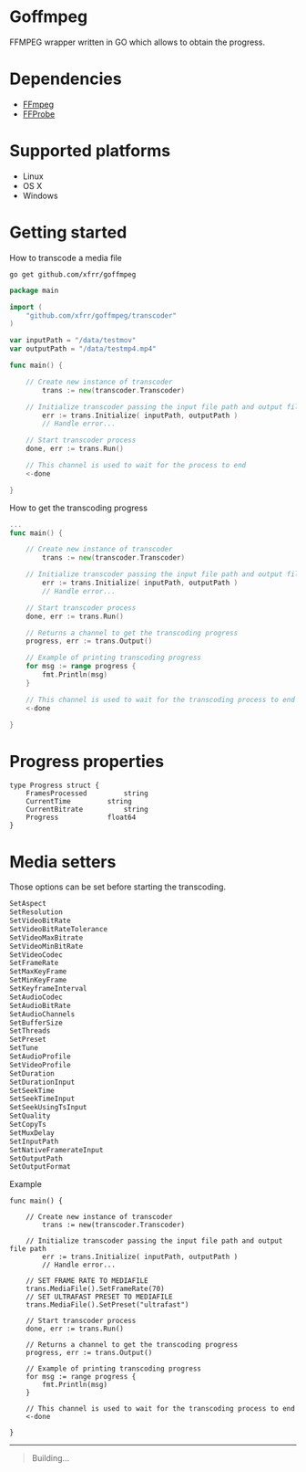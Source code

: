 ﻿# Goffmpeg
FFMPEG wrapper written in GO which allows to obtain the progress.

# Dependencies
- [FFmpeg](https://www.ffmpeg.org/)
- [FFProbe](https://www.ffmpeg.org/ffprobe.html)

# Supported platforms

 - Linux
 - OS X
 - Windows

# Getting started
How to transcode a media file
```shell
go get github.com/xfrr/goffmpeg
```

```go
package main

import (
    "github.com/xfrr/goffmpeg/transcoder"
)

var inputPath = "/data/testmov"
var outputPath = "/data/testmp4.mp4"

func main() {

	// Create new instance of transcoder
    	trans := new(transcoder.Transcoder)

	// Initialize transcoder passing the input file path and output file path
    	err := trans.Initialize( inputPath, outputPath )
    	// Handle error...

	// Start transcoder process
	done, err := trans.Run()

	// This channel is used to wait for the process to end
	<-done

}
```
How to get the transcoding progress
```go
...
func main() {

	// Create new instance of transcoder
    	trans := new(transcoder.Transcoder)

	// Initialize transcoder passing the input file path and output file path
    	err := trans.Initialize( inputPath, outputPath )
    	// Handle error...

	// Start transcoder process
	done, err := trans.Run()

	// Returns a channel to get the transcoding progress
	progress, err := trans.Output()

	// Example of printing transcoding progress
	for msg := range progress {
		fmt.Println(msg)
	}

	// This channel is used to wait for the transcoding process to end
	<-done

}
```
# Progress properties
```golang
type Progress struct {
	FramesProcessed			string
	CurrentTime			string
	CurrentBitrate			string
	Progress			float64
}
```
# Media setters
Those options can be set before starting the transcoding.
```js
SetAspect
SetResolution
SetVideoBitRate
SetVideoBitRateTolerance
SetVideoMaxBitrate
SetVideoMinBitRate
SetVideoCodec
SetFrameRate
SetMaxKeyFrame
SetMinKeyFrame
SetKeyframeInterval
SetAudioCodec
SetAudioBitRate
SetAudioChannels
SetBufferSize
SetThreads
SetPreset
SetTune
SetAudioProfile
SetVideoProfile
SetDuration
SetDurationInput
SetSeekTime
SetSeekTimeInput
SetSeekUsingTsInput
SetQuality
SetCopyTs
SetMuxDelay
SetInputPath
SetNativeFramerateInput
SetOutputPath
SetOutputFormat
```
Example
```golang
func main() {

	// Create new instance of transcoder
    	trans := new(transcoder.Transcoder)

	// Initialize transcoder passing the input file path and output file path
    	err := trans.Initialize( inputPath, outputPath )
    	// Handle error...

	// SET FRAME RATE TO MEDIAFILE
	trans.MediaFile().SetFrameRate(70)
	// SET ULTRAFAST PRESET TO MEDIAFILE
	trans.MediaFile().SetPreset("ultrafast")

	// Start transcoder process
	done, err := trans.Run()

	// Returns a channel to get the transcoding progress
	progress, err := trans.Output()

	// Example of printing transcoding progress
	for msg := range progress {
		fmt.Println(msg)
	}

	// This channel is used to wait for the transcoding process to end
	<-done

}
```

----
> Building...

